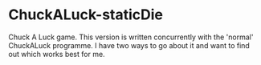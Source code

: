 # ChuckALuck-staticDie
Chuck A Luck game. This version is written concurrently with the 'normal' ChuckALuck programme. I have two ways to go about it and want to find out which works best for me.
